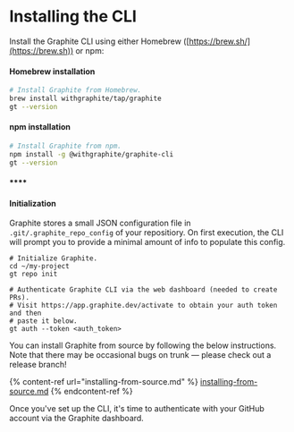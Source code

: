# Installing the CLI

Install the Graphite CLI using either Homebrew ([https://brew.sh/](https://brew.sh)) or npm:



#### **Homebrew installation**

```bash
# Install Graphite from Homebrew.
brew install withgraphite/tap/graphite
gt --version
```

#### **npm installation**

```bash
# Install Graphite from npm.
npm install -g @withgraphite/graphite-cli
gt --version
```

#### ****

#### **Initialization**

Graphite stores a small JSON configuration file in `.git/.graphite_repo_config` of your repositiory. On first execution, the CLI will prompt you to provide a minimal amount of info to populate this config.

```
# Initialize Graphite.
cd ~/my-project
gt repo init

# Authenticate Graphite CLI via the web dashboard (needed to create PRs).
# Visit https://app.graphite.dev/activate to obtain your auth token and then
# paste it below.
gt auth --token <auth_token>
```



You can install Graphite from source by following the below instructions.  Note that there may be occasional bugs on trunk — please check out a release branch!

{% content-ref url="installing-from-source.md" %}
[installing-from-source.md](installing-from-source.md)
{% endcontent-ref %}

Once you've set up the CLI, it's time to authenticate with your GitHub account via the Graphite dashboard.
